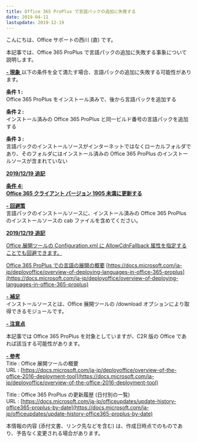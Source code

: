 ```yaml
---
title: Office 365 ProPlus で言語パックの追加に失敗する
date: 2019-04-11
lastupdate: 2019-12-19
---
```


こんにちは、Office サポートの西川 (直) です。  
  
本記事では、Office 365 ProPlus で言語パックの追加に失敗する事象について説明します。  
  
<u>**\- 現象**  </u>
以下の条件を全て満たす場合、言語パックの追加に失敗する可能性があります。  
  
**条件 1 :**  
Office 365 ProPlus をインストール済みで、後から言語パックを追加する  
  
**条件 2 :**  
インストール済みの Office 365 ProPlus と同一ビルド番号の言語パックを追加する  
  
**条件 3 :**  
言語パックのインストールソースがインターネットではなくローカルフォルダであり、そのフォルダにはインストール済みの Office 365 ProPlus のインストールソースが含まれていない  
  
<u>**2019/12/19** **追記**</u>

<u>**条件 4:**</u>  
<u>**Office 365 クライアント バージョン 1905 未満に更新する**</u>

  
<u>**\- 回避策**</u>  
言語パックのインストールソースに、インストール済みの Office 365 ProPlus のインストールソースの cab ファイルを含めてください。

<u>**2019/12/19** **追記**</u>

<u>Office 展開ツールの Configuration.xml に AllowCdnFallback 属性を指定することでも回避できます。</u>

<u>Office 365 ProPlus での言語の展開の概要</u>
[https://docs.microsoft.com/ja-jp/deployoffice/overview-of-deploying-languages-in-office-365-proplus](https://docs.microsoft.com/ja-jp/deployoffice/overview-of-deploying-languages-in-office-365-proplus)

<u>**\- 補足**</u>  
インストールソースとは、Office 展開ツールの /download オプションにより取得できるモジュールです。

<u>**\- 注意点**</u>

本記事では Office 365 ProPlus を対象としていますが、C2R 版の Office であれば該当する可能性があります。

  
<u>**\- 参考**</u>  
Title : Office 展開ツールの概要  
URL : [https://docs.microsoft.com/ja-jp/deployoffice/overview-of-the-office-2016-deployment-tool](https://docs.microsoft.com/ja-jp/deployoffice/overview-of-the-office-2016-deployment-tool)  
  
Title : Office 365 ProPlus の更新履歴 (日付別の一覧)  
URL : [https://docs.microsoft.com/ja-jp/officeupdates/update-history-office365-proplus-by-date](https://docs.microsoft.com/ja-jp/officeupdates/update-history-office365-proplus-by-date)  

本情報の内容 (添付文書、リンク先などを含む) は、作成日時点でのものであり、予告なく変更される場合があります。